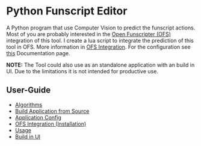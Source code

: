 # Python Funscript Editor

A Python program that use Computer Vision to predict the funscript actions. Most of you are probably interested in the [Open Funscripter (OFS)](https://github.com/OpenFunscripter/OFS) integration of this tool. I create a lua script to integrate the prediction of this tool in OFS. More information in [OFS Integration](user-guide/ofs-integration.md). For the configuration see [this](user-guide/config.md) Documentation page.

**NOTE:** The Tool could also use as an standalone application with an build in UI. Due to the limitations it is not intended for productive use.

## User-Guide

- [Algorithms](user-guide/algorithms.md)
- [Build Application from Source](user-guide/build.md)
- [Application Config](user-guide/config.md)
- [OFS Integration (Installation)](user-guide/ofs-integration.md)
- [Usage](user-guide/usage.md)
- [Build in UI](user-guide/ui.md)
